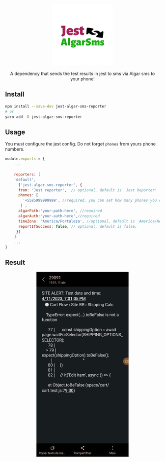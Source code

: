 <div align="center">
  <img height="200"
    src="./assets/logo.png">
  <p>A dependency that sends the test results in jest to sms via Algar sms to your phone!</p>
</div>

## Install

```sh
npm install --save-dev jest-algar-sms-reporter
# or
yarn add -D jest-algar-sms-reporter
```

## Usage

You must configure the jest config. Do not forget `phones` from yours phone numbers.

```javascript
module.exports = {
    ...

    reporters: [
    'default',
      ['jest-algar-sms-reporter', {
      from: 'Jest reporter',  // optional, default is 'Jest Reporter'
      phones: [
        '+5585999999999', //required, you can set how many phones you desire
       ] ,
      algarPath:'your-path-here', //required
      algarAuth:'your-auth-here',//required
      timeZone: 'America/Fortaleza', //optional, default is 'America/New_York'
      reportIfSuccess: false, // optional, default is false;
     }]
    ]
    ...
}
```

## Result

<div align="center">
  <img height="600"
    src="./assets/result.jpeg">
</div>
